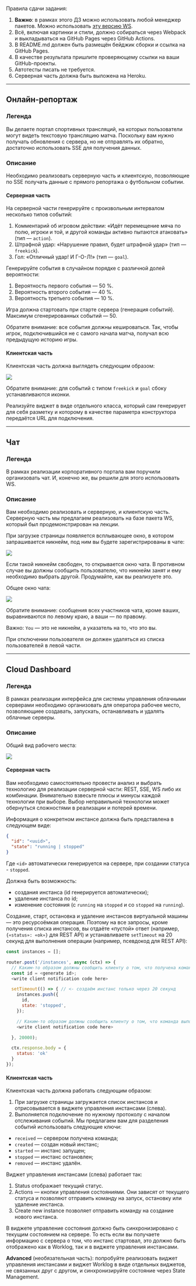 Правила сдачи задания:

1. **Важно**: в рамках этого ДЗ можно использовать любой менеджер пакетов. Можно использовать [эту версию WS](https://github.com/websockets/ws/releases/tag/8.0.0).
2. Всё, включая картинки и стили, должно собираться через Webpack и выкладываться на GitHub Pages через GitHub Actions.
3. В README.md должен быть размещён бейджик сборки и ссылка на GitHub Pages.
4. В качестве результата пришлите проверяющему ссылки на ваши GitHub-проекты.
5. Автотесты писать не требуется.
6. Серверная часть должна быть выложена на Heroku.

---

## Онлайн-репортаж

### Легенда

Вы делаете портал спортивных трансляций, на которых пользователи могут видеть текстовую трансляцию матча. Поскольку вам нужно получать обновления с сервера, но не отправлять их обратно, достаточно использовать SSE для получения данных.

### Описание

Необходимо реализовать серверную часть и клиентскую, позволяющие по SSE получать данные с прямого репортажа о футбольном событии.

#### Серверная часть

На серверной части генерируйте с произвольным интервалом несколько типов событий:
1. Комментарий об игровом действии: «Идёт перемещение мяча по полю, игроки и той, и другой команды активно пытаются атаковать» (тип — `action`).
1. Штрафной удар: «Нарушение правил, будет штрафной удар» (тип — `freekick`).
1. Гол: «Отличный удар! И Г-О-Л!» (тип — `goal`).

Генерируйте события в случайном порядке с различной долей вероятности:
1. Вероятность первого события — 50 %.
1. Вероятность второго события — 40 %.
1. Вероятность третьего события — 10 %.

Игра должна стартовать при старте сервера (генерация событий). Максимум сгенерированных событий — 50.

Обратите внимание: все события должны кешироваться. Так, чтобы игрок, подключившийся не с самого начала матча, получал всю предыдущую историю игры.

#### Клиентская часть

Клиентская часть должна выглядеть следующим образом:

![](./pic/report.png)

Обратите внимание: для событий с типом `freekick` и `goal` сбоку устанавливаются иконки.

Реализуйте виджет в виде отдельного класса, который сам генерирует для себя разметку и которому в качестве параметра конструктора передаётся URL для подключения.

---

## Чат

### Легенда

В рамках реализации корпоративного портала вам поручили организовать чат. И, конечно же, вы решили для этого использовать WS.

### Описание

Вам необходимо реализовать и серверную, и клиентскую часть. Серверную часть мы предлагаем реализовать на базе пакета WS, который был продемонстрирован на лекции.

При загрузке страницы появляется всплывающее окно, в котором запрашивается никнейм, под ним вы будете зарегистрированы в чате:

![](./pic/chat.png)

Если такой никнейм свободен, то открывается окно чата. В противном случае вы должны сообщить пользователю, что никнейм занят и ему необходимо выбрать другой. Продумайте, как вы реализуете это.

Общее окно чата:

![](./pic/chat-2.png)

Обратите внимание: сообщения всех участников чата, кроме ваших, выравниваются по левому краю, а ваши — по правому.

Важно: `You` — это не никнейм, а указатель на то, что это вы.

При отключении пользователя он должен удаляться из списка пользователей в левой части.

---

## Cloud Dashboard

### Легенда

В рамках реализации интерфейса для системы управления облачными серверами необходимо организовать для оператора рабочее место, позволяющиее создавать, запускать, останавливать и удалять облачные серверы.

### Описание

Общий вид рабочего места:

![](./pic/cloud.png)

#### Серверная часть

Вам необходимо самостоятельно провести анализ и выбрать технологию для реализации серверной части: REST, SSE, WS либо их комбинации. Внимательно взвесьте плюсы и минусы каждой технологии при выборе. Выбор неправильной технологии может обернуться сложностями в реализации и потерей времени.

Информация о конкретном инстансе должна быть представлена в следующем виде:
```json
{
  "id": "<uuid>",
  "state": "running | stopped"
}
```
Где `<id>` автоматически генерируется на сервере, при создании статуса - `stopped`.

Должна быть возможность:
* создания инстанса (id генерируется автоматически);
* удаление инстанса по id;
* изменение состояния (с `running` на `stopped` и со `stopped` на `running`).

Создание, старт, остановка и удаление инстансов виртуальной машины — это ресурсоёмкая операция. Поэтому на все запросы, кроме получения списка инстансов, вы отдаёте «пустой» ответ (например, `{«status»: «ok»}` для REST API) и устанавливаете `setTimeout` на 20 секунд для выполнения операции (например, псевдокод для REST API):

```javascript
const instances = [];

router.post('/instances', async (ctx) => {
  // Каким-то образом должны сообщить клиенту о том, что получена команда Create command
  const id = <generate id>;
  <write client notification code here>

  setTimeout(() => { // <- создаём инстанс только через 20 секунд
    instances.push({
      id,
      state: 'stopped',
    });

    // Каким-то образом должны сообщить клиенту о том, что команда выполнена, сервер создан
    <write client notification code here>

  }, 20000);

  ctx.response.body = {
    status: 'ok'
  }
});
```

#### Клиентская часть

Клиентская часть должна работать следующим образом:
1. При загрузке страницы загружается список инстансов и отрисовывается в виджете управления инстансами (слева).
1. Выполняется подключение по нужному протоколу с началом отслеживания событий. Мы предлагаем вам для разделения событий использовать следующие ключи:
* `received` — сервером получена команда;
* `created` — создан новый инстанс;
* `started` — инстанс запущен;
* `stopped` — инстанс остановлен;
* `removed` — инстанс удалён.

Виджет управления инстансами (слева) работает так:
1. Status отображает текущий статус.
1. Actions — кнопки управления состояниями. Они зависят от текущего статуса и позволяют отправить команду на запуск, остановку или удаление инстанса.
1. Create new instance позволяет отправить команду на создание нового инстанса.

В виджете управление состояния должно быть синхронизировано с текущим состоянием на сервере. То есть если вы получаете информацию с сервера о том, что инстанс стартовал, это должно быть отображено как в Worklog, так и в виджете управления инстансами.

**Advanced** (необязательная часть): попробуйте реализовать виджет управления инстансами и виджет Worklog в виде отдельных виджетов, не связанных друг с другом, и синхронизируйте состояние через State Management.
